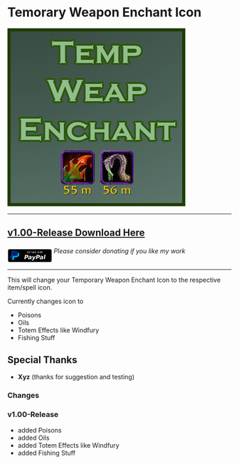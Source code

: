 # Temorary Weapon Enchant Icon

<img src="https://raw.githubusercontent.com/XiconQoo/TemporaryWeaponEnchant/readme-media/logo.png">

---

## [v1.00-Release Download Here](https://github.com/XiconQoo/TemporaryWeaponEnchant/releases/download/v1.00-Release/TemporaryWeaponEnchant_v1.00-Release.zip)

###### <a target="_blank" rel="noopener noreferrer" href="https://www.paypal.me/xiconqoo/10"><img src="https://raw.githubusercontent.com/XiconQoo/Gladdy/readme-media/Paypal-Donate.png" height="30" style="margin-top:-30px;position:relative;top:20px;"></a> Please consider donating if you like my work

---

This will change your Temporary Weapon Enchant Icon to the respective item/spell icon.

Currently changes icon to

- Poisons
- Oils
- Totem Effects like Windfury
- Fishing Stuff

## Special Thanks

- **Xyz** (thanks for suggestion and testing)

### Changes

### v1.00-Release

- added Poisons
- added Oils
- added Totem Effects like Windfury
- added Fishing Stuff